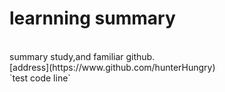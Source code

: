 # learnning summary
</br>
summary study,and familiar github.
</br>
[address](https://www.github.com/hunterHungry)
</br>
`test code line`
